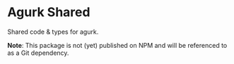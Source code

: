 # Agurk Shared

Shared code & types for agurk.

**Note**: This package is not (yet) published on NPM and will be referenced to as a Git dependency.
